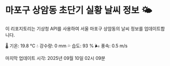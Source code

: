 
# 마포구 상암동 초단기 실황 날씨 정보 🌤️

이 리포지토리는 기상청 API를 사용하여 서울 마포구 상암동의 날씨 정보를 업데이트합니다. 

🌡️ 기온: 19.8 ℃
💧 강수량: 0 mm
💦 습도: 93 %
🌬️ 풍속: 0.5 m/s

마지막 업데이트 시각: 2025년 09월 10일 02시 09분    
